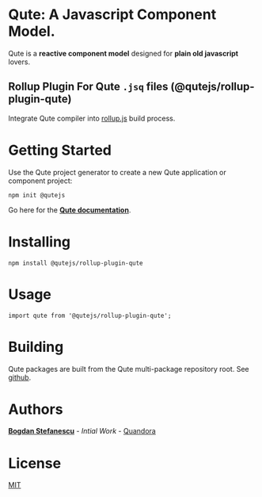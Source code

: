 # Qute: A Javascript Component Model.

Qute is a **reactive component model** designed for **plain old javascript** lovers.

## Rollup Plugin For Qute `.jsq` files (@qutejs/rollup-plugin-qute)

Integrate Qute compiler into [rollup.js](https://rollupjs.org/) build process.

# Getting Started

Use the Qute project generator to create a new Qute application or component project:

```
npm init @qutejs
```

Go here for the **[Qute documentation](https://qutejs.org)**.

# Installing

```
npm install @qutejs/rollup-plugin-qute
```

# Usage

```
import qute from '@qutejs/rollup-plugin-qute';
```

# Building

Qute packages are built from the Qute multi-package repository root.
See [github](https://github.com/bstefanescu/qutejs).

# Authors

**[Bogdan Stefanescu](mailto:bogdan@quandora.com)** - *Intial Work* - [Quandora](https://quandora.com)

# License

[MIT](LICENSE)

